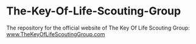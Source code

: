 # The-Key-Of-Life-Scouting-Group
The repository for the official website of The Key Of Life Scouting Group: www.TheKeyOfLifeScoutingGroup.com
